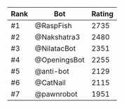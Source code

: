 Rank|Bot|Rating
---|---|---
#1|@RaspFish|2735
#2|@Nakshatra3|2480
#3|@NilatacBot|2351
#4|@OpeningsBot|2255
#5|@anti-bot|2129
#6|@CatNail|2115
#7|@pawnrobot|1951
